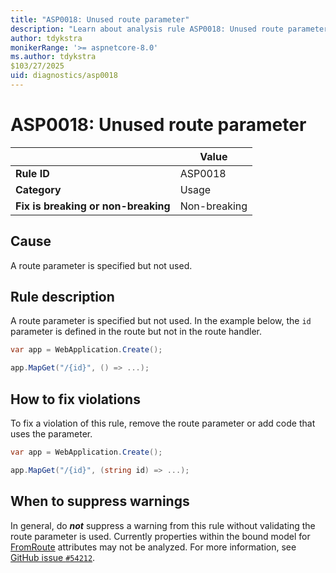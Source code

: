 ```yaml
---
title: "ASP0018: Unused route parameter"
description: "Learn about analysis rule ASP0018: Unused route parameter"
author: tdykstra
monikerRange: '>= aspnetcore-8.0'
ms.author: tdykstra
$103/27/2025
uid: diagnostics/asp0018
---
```

# ASP0018: Unused route parameter

|                                     | Value        |
| -                                   | -            |
| **Rule ID**                         | ASP0018      |
| **Category**                        | Usage        |
| **Fix is breaking or non-breaking** | Non-breaking |

## Cause

A route parameter is specified but not used.

## Rule description

A route parameter is specified but not used. In the example below, the `id` parameter is defined in the route but not in the route handler.

```csharp
var app = WebApplication.Create();

app.MapGet("/{id}", () => ...);
```

## How to fix violations

To fix a violation of this rule, remove the route parameter or add code that uses the parameter.
```csharp
var app = WebApplication.Create();

app.MapGet("/{id}", (string id) => ...);
```

## When to suppress warnings

In general, do ***not*** suppress a warning from this rule without validating the route parameter is used. Currently properties within the bound model for [FromRoute](xref:Microsoft.AspNetCore.Mvc.FromRouteAttribute) attributes may not be analyzed. For more information, see [GitHub issue `#54212`](https://github.com/dotnet/aspnetcore/issues/54212).

